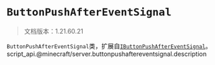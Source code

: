 # `ButtonPushAfterEventSignal`

> 文档版本：1.21.60.21

`ButtonPushAfterEventSignal`类，扩展自[`IButtonPushAfterEventSignal`](./ibuttonpushaftereventsignal.md)。script_api.@minecraft/server.buttonpushaftereventsignal.description
